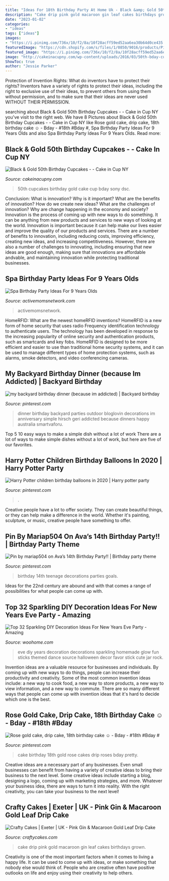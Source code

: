 ```yaml
---
title: "Ideas For 18th Birthday Party At Home Uk - Black &amp; Gold 50th Birthday Cupcakes"
description: "Cake drip pink gold macaroon gin leaf cakes birthdays grown"
date: "2023-01-02"
categories:
- "ideas"
tags: ["ideas"]
images:
- "https://i.pinimg.com/736x/10/f2/8a/10f28acff59ed52aa6ea30b64d0ce435.jpg"
featuredImage: "https://cdn.shopify.com/s/files/1/0850/9016/products/Pink_Gin_Macaroon_Gold_Leaf_Drip_Cake_grande.jpg?v=1540745385"
featured_image: "https://i.pinimg.com/736x/10/f2/8a/10f28acff59ed52aa6ea30b64d0ce435.jpg"
image: "http://cakeinacupny.com/wp-content/uploads/2016/03/50th-bday-cupcakes-e1456941062205.jpg"
ShowToc: true
author: "Jessie Parker"
---
```



Protection of Invention Rights: What do inventors have to protect their rights?
Inventors have a variety of rights to protect their ideas, including the right to exclusive use of their ideas, to prevent others from using them without permission, and to make sure that their ideas are never used WITHOUT THEIR PERMISSION.

	

		
searching about Black &amp; Gold 50th Birthday Cupcakes - - Cake in Cup NY you've visit to the right web. We have 8 Pictures about Black &amp; Gold 50th Birthday Cupcakes - - Cake in Cup NY like Rose gold cake, drip cake, 18th birthday cake ☺ - Bday - #18th #Bday #, Spa Birthday Party Ideas For 9 Years Olds and also Spa Birthday Party Ideas For 9 Years Olds. Read more:
		
    
## Black &amp; Gold 50th Birthday Cupcakes - - Cake In Cup NY

<img loading=lazy src="http://cakeinacupny.com/wp-content/uploads/2016/03/50th-bday-cupcakes-e1456941062205.jpg" onerror="this.onerror=null;this.src='https://tse4.mm.bing.net/th?id=OIP.tj8FCKhbara0uDlm-qI1PgHaJQ&amp;pid=15.1';" alt="Black &amp; Gold 50th Birthday Cupcakes - - Cake in Cup NY">

_Source: cakeinacupny.com_

>50th cupcakes birthday gold cake cup bday sony dsc. 

	

Conclusion: What is innovation? Why is it important? What are the benefits of innovation? How do we create new ideas? What are the challenges of innovation? Why are change happening in the economy and society?
Innovation is the process of coming up with new ways to do something. It can be anything from new products and services to new ways of looking at the world. Innovation is important because it can help make our lives easier and improve the quality of our products and services. There are a number of benefits to innovation, including reducing costs, improving efficiency, creating new ideas, and increasing competitiveness. However, there are also a number of challenges to innovating, including ensuring that new ideas are good enough, making sure that innovations are affordable andvable, and maintaining innovation while protecting traditional businesses.

    
## Spa Birthday Party Ideas For 9 Years Olds

<img loading=lazy src="https://www.activemomsnetwork.com/wp-content/uploads/2020/08/Spa-birthday-party-696x464.jpg" onerror="this.onerror=null;this.src='https://tse4.mm.bing.net/th?id=OIP.-zbw2PMjjJcrHdLDNF3JWgHaE8&amp;pid=15.1';" alt="Spa Birthday Party Ideas For 9 Years Olds">

_Source: activemomsnetwork.com_

>activemomsnetwork. 

	

HomeRFID: What are the newest homeRFID inventions?
HomeRFID is a new form of home security that uses radio Frequency identification technology to authenticate users. The technology has been developed in response to the increasing popularity of online security and authentication products, such as smartcards and key fobs. HomeRFID is designed to be more efficient and easier to use than traditional home security systems, and it can be used to manage different types of home protection systems, such as alarms, smoke detectors, and video conferencing cameras.

    
## My Backyard Birthday Dinner (because Im Addicted) | Backyard Birthday

<img loading=lazy src="https://i.pinimg.com/originals/01/3c/6c/013c6c02fcbf4969be576a41e857417f.jpg" onerror="this.onerror=null;this.src='https://tse1.mm.bing.net/th?id=OIP.9le8dnRvtgxP0RQuSfz5dwHaLH&amp;pid=15.1';" alt="my backyard birthday dinner (because im addicted) | Backyard birthday">

_Source: pinterest.com_

>dinner birthday backyard parties outdoor bloglovin decorations im anniversary simple hirsch geri addicted because dinners happy australia smartvaforu. 

	

Top 5 10 easy ways to make a simple dish without a lot of work
There are a lot of ways to make simple dishes without a lot of work, but here are five of our favorites.

    
## Harry Potter Children Birthday Balloons In 2020 | Harry Potter Party

<img loading=lazy src="https://i.pinimg.com/736x/6a/f1/73/6af173440c41a24520094984905f2108.jpg" onerror="this.onerror=null;this.src='https://tse3.mm.bing.net/th?id=OIP.dN_OxiKjMWzioVDlpLUpswHaJ4&amp;pid=15.1';" alt="Harry Potter children birthday balloons in 2020 | Harry potter party">

_Source: pinterest.com_

>. 

	

Creative people have a lot to offer society. They can create beautiful things, or they can help make a difference in the world. Whether it's painting, sculpture, or music, creative people have something to offer.

    
## Pin By Mariap504 On Ava’s 14th Birthday Party!! | Birthday Party Theme

<img loading=lazy src="https://i.pinimg.com/736x/10/f2/8a/10f28acff59ed52aa6ea30b64d0ce435.jpg" onerror="this.onerror=null;this.src='https://tse2.mm.bing.net/th?id=OIP.-YOgJCiQue5kT6AqeA6kUwHaJ3&amp;pid=15.1';" alt="Pin by mariap504 on Ava’s 14th Birthday Party!! | Birthday party theme">

_Source: pinterest.com_

>birthday 14th teenage decorations parties goals. 

	

Ideas for the 22nd century are abound and with that comes a range of possibilities for what people can come up with.

    
## Top 32 Sparkling DIY Decoration Ideas For New Years Eve Party - Amazing

<img loading=lazy src="http://www.woohome.com/wp-content/uploads/2013/12/diy-new-year-eve-decorations-20.jpg" onerror="this.onerror=null;this.src='https://tse4.mm.bing.net/th?id=OIP.o9Nc2ChZElrNrT0siW87FQHaLE&amp;pid=15.1';" alt="Top 32 Sparkling DIY Decoration Ideas For New Years Eve Party - Amazing">

_Source: woohome.com_

>eve diy years decoration decorations sparkling homemade glow fun sticks themed dance source halloween decor favor stick cute jar rock. 

	

Invention ideas are a valuable resource for businesses and individuals. By coming up with new ways to do things, people can increase their productivity and creativity. Some of the most common invention ideas include: a new way to cook food, a new way to store products, a new way to view information, and a new way to commute. There are so many different ways that people can come up with invention ideas that it's hard to decide which one is the best.

    
## Rose Gold Cake, Drip Cake, 18th Birthday Cake ☺ - Bday - #18th #Bday #

<img loading=lazy src="https://i.pinimg.com/736x/45/c5/c6/45c5c6fcce70c00b2191c4b59ddb3da3.jpg" onerror="this.onerror=null;this.src='https://tse3.mm.bing.net/th?id=OIP.9RQvv74qgXb5Sfv0tusX1gHaNK&amp;pid=15.1';" alt="Rose gold cake, drip cake, 18th birthday cake ☺ - Bday - #18th #Bday #">

_Source: pinterest.com_

>cake birthday 18th gold rose cakes drip roses bday pretty. 

	

Creative ideas are a necessary part of any businesses. Even small businesses can benefit from having a variety of creative ideas to bring their business to the next level. Some creative ideas include starting a blog, designing a logo, coming up with marketing strategies, and more. Whatever your business idea, there are ways to turn it into reality. With the right creativity, you can take your business to the next level!

    
## Crafty Cakes | Exeter | UK - Pink Gin &amp; Macaroon Gold Leaf Drip Cake

<img loading=lazy src="https://cdn.shopify.com/s/files/1/0850/9016/products/Pink_Gin_Macaroon_Gold_Leaf_Drip_Cake_grande.jpg?v=1540745385" onerror="this.onerror=null;this.src='https://tse2.mm.bing.net/th?id=OIP.fpO8rUTZV0sk6Ju__q5L6wAAAA&amp;pid=15.1';" alt="Crafty Cakes | Exeter | UK - Pink Gin &amp; Macaroon Gold Leaf Drip Cake">

_Source: craftycakes.com_

>cake drip pink gold macaroon gin leaf cakes birthdays grown. 

	

Creativity is one of the most important factors when it comes to living a happy life. It can be used to come up with ideas, or make something that nobody else would think of. People who are creative often have positive outlooks on life and enjoy using their creativity to help others.

